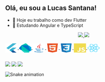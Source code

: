 ## Olá, eu sou a Lucas Santana!

- 🔭 Hoje eu trabalho como dev Flutter
- 🌱 Estudando Angular e TypeScript

<div align="center">
  <a href="https://github.com/lucass-coder">
  <img height="180em" src="https://github-readme-stats.vercel.app/api?username=lucass-coder&show_icons=true&theme=dark&include_all_commits=true&count_private=true"/>
  <img height="180em" src="https://github-readme-stats.vercel.app/api/top-langs/?username=lucass-coder&layout=compact&langs_count=7&theme=dark"/>
</div>
<div style="display: inline_block"><br>
  <img align="center" alt="Lucas-Flutter" height="30" width="40" src="https://raw.githubusercontent.com/devicons/devicon/master/icons/flutter/flutter-original.svg">
  <img align="center" alt="Lucas-Dart" height="30" width="40" src="https://raw.githubusercontent.com/devicons/devicon/master/icons/dart/dart-original.svg">
  <img align="center" alt="Lucas-Java" height="30" width="40" src="https://raw.githubusercontent.com/devicons/devicon/master/icons/java/java-original.svg">
  <img align="center" alt="Lucas-HTML" height="30" width="40" src="https://raw.githubusercontent.com/devicons/devicon/master/icons/html5/html5-original.svg">
  <img align="center" alt="Lucas-CSS" height="30" width="40" src="https://raw.githubusercontent.com/devicons/devicon/master/icons/css3/css3-original.svg">
  <img align="center" alt="Lucas-Js" height="30" width="40" src="https://raw.githubusercontent.com/devicons/devicon/master/icons/javascript/javascript-plain.svg">
  <img align="center" alt="Lucas-React" height="30" width="40" src="https://raw.githubusercontent.com/devicons/devicon/master/icons/react/react-original.svg">
  
</div>
  
  ##
 
<div> 
  <a href="https://instagram.com/lucaso.santana" target="_blank"><img src="https://img.shields.io/badge/-Instagram-%23E4405F?style=for-the-badge&logo=instagram&logoColor=white" target="_blank"></a>
  <a href = "mailto:santana.lucas@aluno.ifsp.edu.br"><img src="https://img.shields.io/badge/-Gmail-%23333?style=for-the-badge&logo=gmail&logoColor=white" target="_blank"></a>
  <a href="https://www.linkedin.com/in/lucas-santana-bb3a801b4" target="_blank"><img src="https://img.shields.io/badge/-LinkedIn-%230077B5?style=for-the-badge&logo=linkedin&logoColor=white" target="_blank"></a> 
 
  ![Snake animation](https://github.com/lucass-coder/lucass-coder/blob/output/github-contribution-grid-snake.svg)
 
</div>
